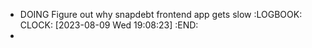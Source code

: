 - DOING Figure out why snapdebt frontend app gets slow
  :LOGBOOK:
  CLOCK: [2023-08-09 Wed 19:08:23]
  :END:
-